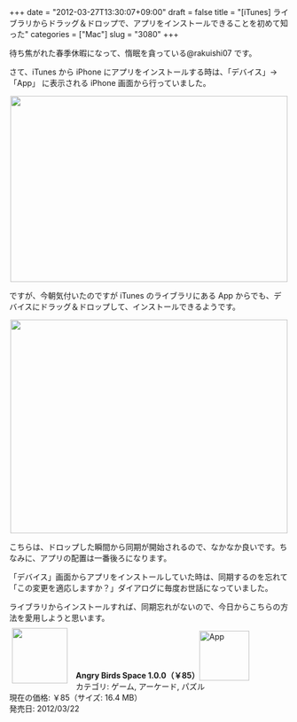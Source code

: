 +++
date = "2012-03-27T13:30:07+09:00"
draft = false
title = "[iTunes] ライブラリからドラッグ＆ドロップで、アプリをインストールできることを初めて知った"
categories = ["Mac"]
slug = "3080"
+++

待ち焦がれた春季休暇になって、惰眠を貪っている@rakuishi07 です。

さて、iTunes から iPhone にアプリをインストールする時は、「デバイス」→「App」 に表示される iPhone 画面から行っていました。

<img style="display:block; margin-left:auto; margin-right:auto;" src="/images/2012/03/3080_1.png" border="0" width="500" height="336" />

ですが、今朝気付いたのですが iTunes のライブラリにある App からでも、デバイスにドラッグ＆ドロップして、インストールできるようです。

<img style="display:block; margin-left:auto; margin-right:auto;" src="/images/2012/03/3080_2.png" border="0" width="500" height="386" />

こちらは、ドロップした瞬間から同期が開始されるので、なかなか良いです。ちなみに、アプリの配置は一番後ろになります。

「デバイス」画面からアプリをインストールしていた時は、同期するのを忘れて「この変更を適応しますか？」ダイアログに毎度お世話になっていました。

ライブラリからインストールすれば、同期忘れがないので、今日からこちらの方法を愛用しようと思います。

<a href="https://itunes.apple.com/jp/app/id499511971?mt=8&uo=4&at=11l3RT" target="_blank" rel="nofollow"><img width="100" class="alignleft" align="left" src="http://a4.mzstatic.com/us/r1000/113/Purple/v4/65/06/72/6506721b-7594-5956-3beb-0261a7787350/mzl.pdpwypui.100x100-75.png" style="margin: -5px 15px 1px 5px;"></a><strong> Angry Birds Space 1.0.0（￥85）</strong><a href="https://itunes.apple.com/jp/app/id499511971?mt=8&uo=4&at=11l3RT" target="_blank" rel="nofollow"><img src="/images/2012/12/viewinitunes_jp.png" style="vertical-align:bottom;" width="90" alt="App"></a><br> カテゴリ: ゲーム, アーケード, パズル<br> 現在の価格: ￥85（サイズ: 16.4 MB）<br> 発売日: 2012/03/22<br style="clear: both;">

